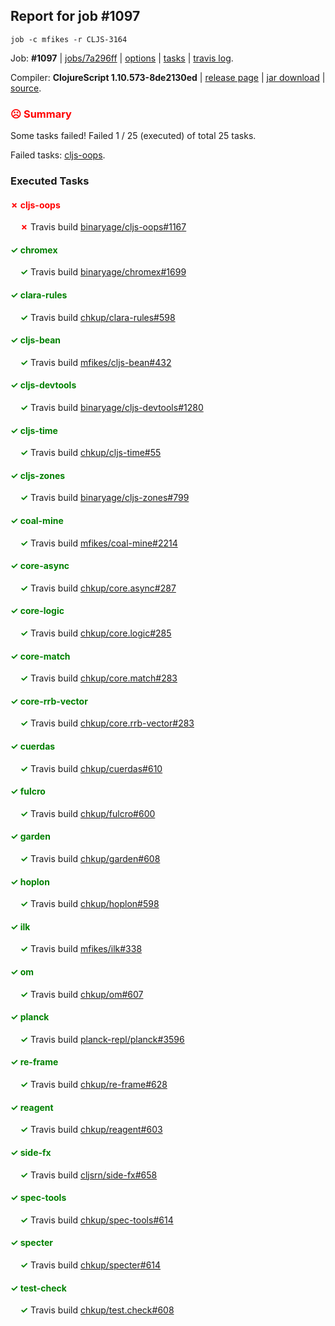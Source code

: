 ## Report for job #1097
```
job -c mfikes -r CLJS-3164
```


Job: **#1097** | [jobs/7a296ff](https://github.com/cljs-oss/canary/commit/7a296ffc21bc2951135195988e785957a4420dd8) | [options](options.edn) | [tasks](tasks.edn) | [travis log](https://travis-ci.org/cljs-oss/canary/builds/583828680).

Compiler: **ClojureScript 1.10.573-8de2130ed** | [release page](https://github.com/cljs-oss/canary/releases/tag/r1.10.573-8de2130ed) | [jar download](https://github.com/cljs-oss/canary/releases/download/r1.10.573-8de2130ed/clojurescript-1.10.573-8de2130ed.jar) | [source](https://github.com/mfikes/clojurescript/commit/8de2130ed42516fb21bcee117bd439f13a4b8f99).

### <b style='color:red'>☹ Summary</b>

Some tasks failed! Failed 1 / 25 (executed) of total 25 tasks.

Failed tasks: [cljs-oops](#-cljs-oops).

### Executed Tasks

#### <b style='color:red'>&#x2717; cljs-oops</b>
&nbsp;&nbsp;&nbsp;&nbsp;<b style='color:red'>&#x2717;</b> Travis build [binaryage/cljs-oops#1167](https://travis-ci.org/binaryage/cljs-oops/builds/583830304)<br>

#### <b style='color:green'>&#x2713; chromex</b>
&nbsp;&nbsp;&nbsp;&nbsp;<b style='color:green'>&#x2713;</b> Travis build [binaryage/chromex#1699](https://travis-ci.org/binaryage/chromex/builds/583830271)<br>

#### <b style='color:green'>&#x2713; clara-rules</b>
&nbsp;&nbsp;&nbsp;&nbsp;<b style='color:green'>&#x2713;</b> Travis build [chkup/clara-rules#598](https://travis-ci.org/chkup/clara-rules/builds/583830257)<br>

#### <b style='color:green'>&#x2713; cljs-bean</b>
&nbsp;&nbsp;&nbsp;&nbsp;<b style='color:green'>&#x2713;</b> Travis build [mfikes/cljs-bean#432](https://travis-ci.org/mfikes/cljs-bean/builds/583830292)<br>

#### <b style='color:green'>&#x2713; cljs-devtools</b>
&nbsp;&nbsp;&nbsp;&nbsp;<b style='color:green'>&#x2713;</b> Travis build [binaryage/cljs-devtools#1280](https://travis-ci.org/binaryage/cljs-devtools/builds/583830294)<br>

#### <b style='color:green'>&#x2713; cljs-time</b>
&nbsp;&nbsp;&nbsp;&nbsp;<b style='color:green'>&#x2713;</b> Travis build [chkup/cljs-time#55](https://travis-ci.org/chkup/cljs-time/builds/583830308)<br>

#### <b style='color:green'>&#x2713; cljs-zones</b>
&nbsp;&nbsp;&nbsp;&nbsp;<b style='color:green'>&#x2713;</b> Travis build [binaryage/cljs-zones#799](https://travis-ci.org/binaryage/cljs-zones/builds/583830328)<br>

#### <b style='color:green'>&#x2713; coal-mine</b>
&nbsp;&nbsp;&nbsp;&nbsp;<b style='color:green'>&#x2713;</b> Travis build [mfikes/coal-mine#2214](https://travis-ci.org/mfikes/coal-mine/builds/583830336)<br>

#### <b style='color:green'>&#x2713; core-async</b>
&nbsp;&nbsp;&nbsp;&nbsp;<b style='color:green'>&#x2713;</b> Travis build [chkup/core.async#287](https://travis-ci.org/chkup/core.async/builds/583830356)<br>

#### <b style='color:green'>&#x2713; core-logic</b>
&nbsp;&nbsp;&nbsp;&nbsp;<b style='color:green'>&#x2713;</b> Travis build [chkup/core.logic#285](https://travis-ci.org/chkup/core.logic/builds/583830364)<br>

#### <b style='color:green'>&#x2713; core-match</b>
&nbsp;&nbsp;&nbsp;&nbsp;<b style='color:green'>&#x2713;</b> Travis build [chkup/core.match#283](https://travis-ci.org/chkup/core.match/builds/583830366)<br>

#### <b style='color:green'>&#x2713; core-rrb-vector</b>
&nbsp;&nbsp;&nbsp;&nbsp;<b style='color:green'>&#x2713;</b> Travis build [chkup/core.rrb-vector#283](https://travis-ci.org/chkup/core.rrb-vector/builds/583830372)<br>

#### <b style='color:green'>&#x2713; cuerdas</b>
&nbsp;&nbsp;&nbsp;&nbsp;<b style='color:green'>&#x2713;</b> Travis build [chkup/cuerdas#610](https://travis-ci.org/chkup/cuerdas/builds/583830381)<br>

#### <b style='color:green'>&#x2713; fulcro</b>
&nbsp;&nbsp;&nbsp;&nbsp;<b style='color:green'>&#x2713;</b> Travis build [chkup/fulcro#600](https://travis-ci.org/chkup/fulcro/builds/583830400)<br>

#### <b style='color:green'>&#x2713; garden</b>
&nbsp;&nbsp;&nbsp;&nbsp;<b style='color:green'>&#x2713;</b> Travis build [chkup/garden#608](https://travis-ci.org/chkup/garden/builds/583830406)<br>

#### <b style='color:green'>&#x2713; hoplon</b>
&nbsp;&nbsp;&nbsp;&nbsp;<b style='color:green'>&#x2713;</b> Travis build [chkup/hoplon#598](https://travis-ci.org/chkup/hoplon/builds/583830615)<br>

#### <b style='color:green'>&#x2713; ilk</b>
&nbsp;&nbsp;&nbsp;&nbsp;<b style='color:green'>&#x2713;</b> Travis build [mfikes/ilk#338](https://travis-ci.org/mfikes/ilk/builds/583830436)<br>

#### <b style='color:green'>&#x2713; om</b>
&nbsp;&nbsp;&nbsp;&nbsp;<b style='color:green'>&#x2713;</b> Travis build [chkup/om#607](https://travis-ci.org/chkup/om/builds/583830539)<br>

#### <b style='color:green'>&#x2713; planck</b>
&nbsp;&nbsp;&nbsp;&nbsp;<b style='color:green'>&#x2713;</b> Travis build [planck-repl/planck#3596](https://travis-ci.org/planck-repl/planck/builds/583830543)<br>

#### <b style='color:green'>&#x2713; re-frame</b>
&nbsp;&nbsp;&nbsp;&nbsp;<b style='color:green'>&#x2713;</b> Travis build [chkup/re-frame#628](https://travis-ci.org/chkup/re-frame/builds/583830525)<br>

#### <b style='color:green'>&#x2713; reagent</b>
&nbsp;&nbsp;&nbsp;&nbsp;<b style='color:green'>&#x2713;</b> Travis build [chkup/reagent#603](https://travis-ci.org/chkup/reagent/builds/583830502)<br>

#### <b style='color:green'>&#x2713; side-fx</b>
&nbsp;&nbsp;&nbsp;&nbsp;<b style='color:green'>&#x2713;</b> Travis build [cljsrn/side-fx#658](https://travis-ci.org/cljsrn/side-fx/builds/583830422)<br>

#### <b style='color:green'>&#x2713; spec-tools</b>
&nbsp;&nbsp;&nbsp;&nbsp;<b style='color:green'>&#x2713;</b> Travis build [chkup/spec-tools#614](https://travis-ci.org/chkup/spec-tools/builds/583830475)<br>

#### <b style='color:green'>&#x2713; specter</b>
&nbsp;&nbsp;&nbsp;&nbsp;<b style='color:green'>&#x2713;</b> Travis build [chkup/specter#614](https://travis-ci.org/chkup/specter/builds/583830432)<br>

#### <b style='color:green'>&#x2713; test-check</b>
&nbsp;&nbsp;&nbsp;&nbsp;<b style='color:green'>&#x2713;</b> Travis build [chkup/test.check#608](https://travis-ci.org/chkup/test.check/builds/583830567)<br>